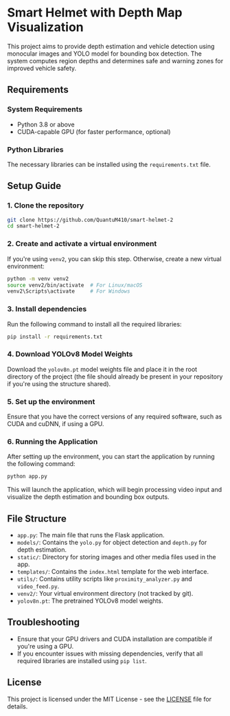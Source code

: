 # Smart Helmet with Depth Map Visualization

This project aims to provide depth estimation and vehicle detection using monocular images and YOLO model for bounding box detection. The system computes region depths and determines safe and warning zones for improved vehicle safety.

## Requirements

### System Requirements

- Python 3.8 or above
- CUDA-capable GPU (for faster performance, optional)

### Python Libraries

The necessary libraries can be installed using the `requirements.txt` file.

## Setup Guide

### 1. Clone the repository

```bash
git clone https://github.com/QuantuM410/smart-helmet-2
cd smart-helmet-2
```

### 2. Create and activate a virtual environment

If you're using `venv2`, you can skip this step. Otherwise, create a new virtual environment:

```bash
python -m venv venv2
source venv2/bin/activate  # For Linux/macOS
venv2\Scripts\activate     # For Windows
```

### 3. Install dependencies

Run the following command to install all the required libraries:

```bash
pip install -r requirements.txt
```

### 4. Download YOLOv8 Model Weights

Download the `yolov8n.pt` model weights file and place it in the root directory of the project (the file should already be present in your repository if you're using the structure shared).

### 5. Set up the environment

Ensure that you have the correct versions of any required software, such as CUDA and cuDNN, if using a GPU.

### 6. Running the Application

After setting up the environment, you can start the application by running the following command:

```bash
python app.py
```

This will launch the application, which will begin processing video input and visualize the depth estimation and bounding box outputs.

## File Structure

- `app.py`: The main file that runs the Flask application.
- `models/`: Contains the `yolo.py` for object detection and `depth.py` for depth estimation.
- `static/`: Directory for storing images and other media files used in the app.
- `templates/`: Contains the `index.html` template for the web interface.
- `utils/`: Contains utility scripts like `proximity_analyzer.py` and `video_feed.py`.
- `venv2/`: Your virtual environment directory (not tracked by git).
- `yolov8n.pt`: The pretrained YOLOv8 model weights.

## Troubleshooting

- Ensure that your GPU drivers and CUDA installation are compatible if you're using a GPU.
- If you encounter issues with missing dependencies, verify that all required libraries are installed using `pip list`.

## License

This project is licensed under the MIT License - see the [LICENSE](LICENSE) file for details.
